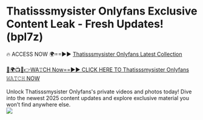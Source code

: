 # Thatisssmysister Onlyfans Exclusive Content Leak - Fresh Updates! (bpl7z)

🔥 ACCESS NOW 🌍==►► <a href="https://tinyurl.com/kvy9nzfs" rel="nofollow">Thatisssmysister Onlyfans Latest Collection</a>
<br><br>
[🔴🌍📺📱👉WA𝚃CH Now==►► CLICK HERE TO Thatisssmysister Onlyfans 𝚆𝙰𝚃𝙲𝙷 NOW](https://tinyurl.com/kvy9nzfs)
<br><br>
Unlock Thatisssmysister Onlyfans's private videos and photos today! Dive into the newest 2025 content updates and explore exclusive material you won’t find anywhere else.
<br>
<a href="https://tinyurl.com/kvy9nzfs" rel="nofollow" data-target="animated-image.originalLink"><img src="https://camo.githubusercontent.com/8a4f000d20f83aca3bf7ec5f350d767afa0574a8a352519fd8cfa583a6f93a33/68747470733a2f2f692e696d6775722e636f6d2f644a486b345a712e676966" data-canonical-src="https://i.imgur.com/dJHk4Zq.gif" style="max-width: 100%; display: inline-block;" data-target="animated-image.originalImage"></a>
<br>
